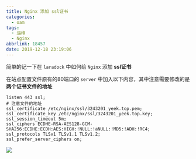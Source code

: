 ```yaml
---
title: Nginx 添加 ssl证书
categories:
  - oam
tags:
  - 运维
  - Nginx
abbrlink: 18457
date: 2019-12-18 23:19:06
---
```


简单的记一下在 `laradock` 中如何给 `Nginx` 添加 **ssl证书**

在站点配置文件原有的80端口的 `server` 中加入以下内容，其中注意需要修改的是**两个证书文件的地址**

```nginx
listen 443 ssl;
# 注意文件的地址
ssl_certificate /etc/nginx/ssl/3243201_yeek.top.pem;
ssl_certificate_key /etc/nginx/ssl/3243201_yeek.top.key;
ssl_session_timeout 5m;
ssl_ciphers ECDHE-RSA-AES128-GCM-SHA256:ECDHE:ECDH:AES:HIGH:!NULL:!aNULL:!MD5:!ADH:!RC4;
ssl_protocols TLSv1 TLSv1.1 TLSv1.2;
ssl_prefer_server_ciphers on;
```



![](http://markdown.yeek.top/20191218232943.png)